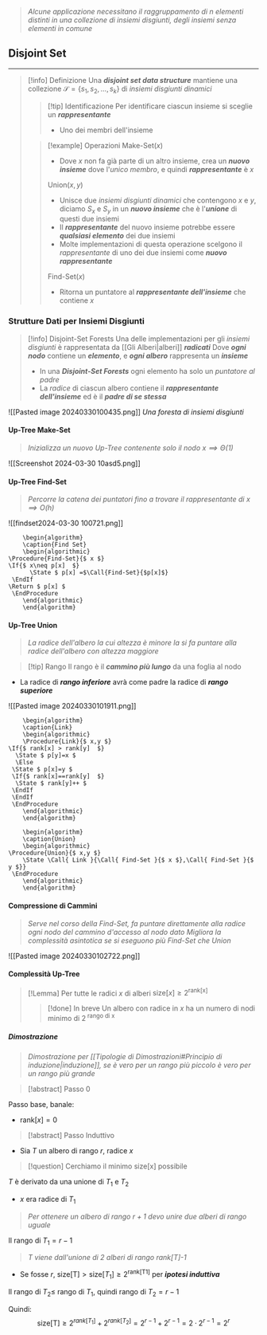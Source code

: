 >*Alcune applicazione necessitano il raggruppamento di $n$ elementi distinti in una collezione di insiemi disgiunti, degli insiemi senza elementi in comune*

## Disjoint Set
---
>[!info] Definizione
>Una ***disjoint set data structure*** mantiene una collezione $\mathcal{S}=\{ s_{1},s_{2},\dots,s_{k} \}$ di *insiemi disgiunti dinamici*
>>[!tip] Identificazione
>>Per identificare ciascun insieme si sceglie un ***rappresentante***
>>- Uno dei membri dell'insieme
>
>>[!example] Operazioni
>>$\text{Make-Set}(x)$
>>- Dove $x$ non fa già parte di un altro insieme, crea un ***nuovo insieme*** dove l'*unico membro*, e quindi ***rappresentante*** è $x$
>>
>>$\text{Union}(x,y)$
>>- Unisce due *insiemi disgiunti dinamici* che contengono $x$ e $y$, diciamo $S_{x}$ e $S_{y}$ in un ***nuovo insieme*** che è l'***unione*** di questi due insiemi
>>- Il ***rappresentante*** del nuovo insieme potrebbe essere ***qualsiasi elemento*** dei due insiemi
>>	- Molte implementazioni di questa operazione scelgono il *rappresentante* di uno dei due insiemi come ***nuovo rappresentante***
>>
>>$\text{Find-Set}(x)$
>>- Ritorna un puntatore al ***rappresentante dell'insieme*** che contiene $x$

### Strutture Dati per Insiemi Disgiunti
>[!info] Disjoint-Set Forests
>Una delle implementazioni per gli *insiemi disgiunti* è rappresentata da [[Gli Alberi|alberi]] ***radicati***
>Dove ***ogni nodo*** contiene un ***elemento***, e ***ogni albero*** rappresenta un ***insieme***
>- In una ***Disjoint-Set Forests*** ogni elemento ha solo un *puntatore al padre*
>- La *radice* di ciascun albero contiene il ***rappresentante dell'insieme*** ed è il ***padre di se stessa***

![[Pasted image 20240330100435.png]]
*Una foresta di insiemi disgiunti*

#### Up-Tree Make-Set
>*Inizializza un nuovo Up-Tree contenente solo il nodo $x\implies \Theta(1)$*

![[Screenshot 2024-03-30 10asd5.png]]
#### Up-Tree Find-Set
>*Percorre la catena dei puntatori fino a trovare il rappresentante di $x\implies O(h)$*

![[findset2024-03-30 100721.png]]
```pseudo
	\begin{algorithm}
	\caption{Find Set}
	\begin{algorithmic}
\Procedure{Find-Set}{$ x $}
\If{$ x\neq p[x]  $}
	  \State $ p[x] =$\Call{Find-Set}{$p[x]$}
 \EndIf
\Return $ p[x] $
 \EndProcedure
	\end{algorithmic}
	\end{algorithm}
```

#### Up-Tree Union
>*La radice dell'albero la cui altezza è minore la si fa puntare alla radice dell'albero con altezza maggiore*

>[!tip] Rango
>Il rango è il ***cammino più lungo*** da una foglia al nodo

- La radice di ***rango inferiore*** avrà come padre la radice di ***rango superiore***

![[Pasted image 20240330101911.png]]
```pseudo
	\begin{algorithm}
	\caption{Link}
	\begin{algorithmic}
	\Procedure{Link}{$ x,y $}
\If{$ rank[x] > rank[y]  $}
  \State $ p[y]=x $
  \Else 
 \State $ p[x]=y $
 \If{$ rank[x]==rank[y]  $}
  \State $ rank[y]++ $
 \EndIf
 \EndIf
 \EndProcedure
	\end{algorithmic}
	\end{algorithm}
```

```pseudo
	\begin{algorithm}
	\caption{Union}
	\begin{algorithmic}
\Procedure{Union}{$ x,y $}
	\State \Call{ Link }{\Call{ Find-Set }{$ x $},\Call{ Find-Set }{$ y $}}
 \EndProcedure
	\end{algorithmic}
	\end{algorithm}
```
#### Compressione di Cammini
>*Serve nel corso della $\text{Find-Set}$, fa puntare direttamente alla radice ogni nodo del cammino d'accesso al nodo dato*
>*Migliora la complessità asintotica se si eseguono più $\text{Find-Set}$ che $\text{Union}$*

![[Pasted image 20240330102722.png]]


#### Complessità Up-Tree
>[!Lemma]
>Per tutte le radici $x$ di alberi $\text{size}[x]\geq 2^{\text{rank[x]}}$
>>[!done] In breve
>>Un albero con radice in $x$ ha un numero di nodi minimo di $2^{\text{ rango di x}}$

##### Dimostrazione
>*Dimostrazione per [[Tipologie di Dimostrazioni#Principio di induzione|induzione]], se è vero per un rango più piccolo è vero per un rango più grande*

>[!abstract] Passo 0

Passo base, banale:
- $\text{rank}[x]=0$

>[!abstract] Passo Induttivo

- Sia $T$ un albero di rango $r$, radice $x$
>[!question] Cerchiamo il minimo $\text{size[x]}$ possibile

$T$ è derivato da una unione di $T_{1}$ e $T_{2}$
- $x$ era radice di $T_{1}$

>*Per ottenere un albero di rango $r+1$ devo unire due alberi di rango uguale*

Il rango di $T_{1}=r-1$

>$T$ *viene dall'unione di 2 alberi di rango $\text{rank[T]-1}$*

- Se fosse $r$, $\text{size[T]}>\text{size}[T_{1}]\geq2^{\text{rank[T1]}}$ per ***ipotesi induttiva***

Il rango di $T_{2}\leq$ rango di $T_{1}$, quindi rango di $T_{2}=r-1$

Quindi:
$$
\text{size[T]}\geq 2^{rank[T_{1}]}+2^{rank[T_{2}]}=2^{r-1}+2^{r-1}=2\cdot2^{r-1} = 2^r
$$
